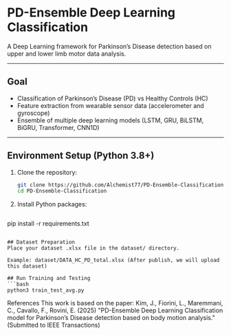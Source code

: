 # PD-Ensemble Deep Learning Classification

A Deep Learning framework for Parkinson’s Disease detection based on upper and lower limb motor data analysis.

---

## Goal

- Classification of Parkinson’s Disease (PD) vs Healthy Controls (HC)  
- Feature extraction from wearable sensor data (accelerometer and gyroscope)  
- Ensemble of multiple deep learning models (LSTM, GRU, BiLSTM, BiGRU, Transformer, CNN1D)  

---

## Environment Setup (Python 3.8+)

1. Clone the repository:

   ```bash
   git clone https://github.com/Alchemist77/PD-Ensemble-Classification.git
   cd PD-Ensemble-Classification
   ```
2. Install Python packages:
   ```bash
  pip install -r requirements.txt
   ```

## Dataset Preparation
Place your dataset .xlsx file in the dataset/ directory.

Example: dataset/DATA_HC_PD_total.xlsx (After publish, we will upload this dataset)

## Run Training and Testing
   ```bash
   python3 train_test_avg.py
   ```
References
This work is based on the paper:
Kim, J., Fiorini, L., Maremmani, C., Cavallo, F., Rovini, E. (2025)
"PD-Ensemble Deep Learning Classification model for Parkinson’s Disease detection based on body motion analysis."
(Submitted to IEEE Transactions)



